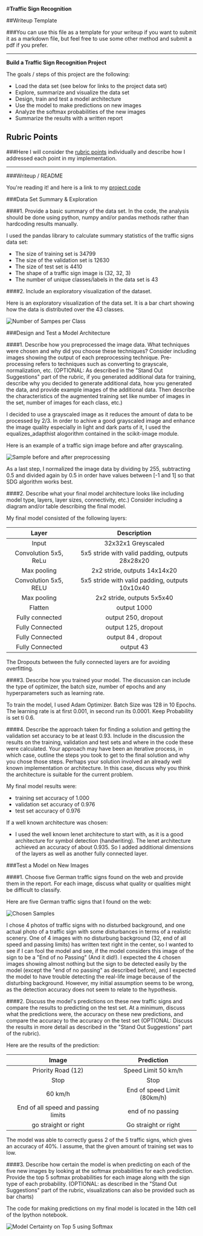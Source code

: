 #**Traffic Sign Recognition** 

##Writeup Template

###You can use this file as a template for your writeup if you want to submit it as a markdown file, but feel free to use some other method and submit a pdf if you prefer.

---

**Build a Traffic Sign Recognition Project**

The goals / steps of this project are the following:
* Load the data set (see below for links to the project data set)
* Explore, summarize and visualize the data set
* Design, train and test a model architecture
* Use the model to make predictions on new images
* Analyze the softmax probabilities of the new images
* Summarize the results with a written report


[//]: # (Image References)

[image1]: ./writeup/number_of_samples_per_class.png "Number if Samples per Class"
[image2]: ./writeup/preprocessing_with_equalize_adapthist.PNG "Sample before and after preprocessing"
[image3]: ./writeup/chosen_samples.PNG "Chosen Samples"
[image4]: ./writeup/softmax.PNG "Model Certainty on Top 5 using Softmax"

## Rubric Points
###Here I will consider the [rubric points](https://review.udacity.com/#!/rubrics/481/view) individually and describe how I addressed each point in my implementation.  

---
###Writeup / README

You're reading it! and here is a link to my [project code](https://github.com/)

###Data Set Summary & Exploration

####1. Provide a basic summary of the data set. In the code, the analysis should be done using python, numpy and/or pandas methods rather than hardcoding results manually.

I used the pandas library to calculate summary statistics of the traffic
signs data set:

* The size of training set is 34799
* The size of the validation set is 12630
* The size of test set is 4410
* The shape of a traffic sign image is (32, 32, 3)
* The number of unique classes/labels in the data set is 43

####2. Include an exploratory visualization of the dataset.

Here is an exploratory visualization of the data set. It is a bar chart showing how the data is distributed over the 43 classes.

![Number of Sampes per Class][image1]

###Design and Test a Model Architecture

####1. Describe how you preprocessed the image data. What techniques were chosen and why did you choose these techniques? Consider including images showing the output of each preprocessing technique. Pre-processing refers to techniques such as converting to grayscale, normalization, etc. (OPTIONAL: As described in the "Stand Out Suggestions" part of the rubric, if you generated additional data for training, describe why you decided to generate additional data, how you generated the data, and provide example images of the additional data. Then describe the characteristics of the augmented training set like number of images in the set, number of images for each class, etc.)

I decided to use a grayscaled image as it reduces the amount of data to be processed by 2/3. In order to achive a good grayscaled image and enhance the image quality especially in light and dark parts of it, I used the equalizes_adapthist alogorithm contained in the scikit-image module.


Here is an example of a traffic sign image before and after grayscaling.

![Sample before and after preprocessing][image2]

As a last step, I normalized the image data by dividing by 255, subtracting 0.5 and divided again by 0.5 in order have values between [-1 and 1] so that SDG algorithm works best.


####2. Describe what your final model architecture looks like including model type, layers, layer sizes, connectivity, etc.) Consider including a diagram and/or table describing the final model.

My final model consisted of the following layers:

| Layer         		|     Description	        					| 
|:---------------------:|:---------------------------------------------:| 
| Input         		| 32x32x1 Greyscaled   							| 
| Convolution 5x5, ReLu     	| 5x5 stride with valid padding, outputs 28x28x20 	|
| Max pooling	      	| 2x2 stride,  outputs 14x14x20 				|
| Convolution 5x5, RELU	    | 5x5 stride with valid padding, outputs 10x10x40	|
| Max pooling | 2x2 stride, outputs 5x5x40 |
| Flatten		| output 1000        									|
| Fully connected				| output 250, dropout 					|
| Fully Connected				| output 125, dropout			        |
| Fully Connected        		| output 84	, dropout					|
| Fully Connected        		| output 43								|
 
The Dropouts between the fully connected layers are for avoiding overfitting.

####3. Describe how you trained your model. The discussion can include the type of optimizer, the batch size, number of epochs and any hyperparameters such as learning rate.

To train the model, I used Adam Optimizer. Batch Size was 128 in 10 Epochs. The learning rate is at first 0.001, in second run its 0.0001. Keep Probability is set ti 0.6.

####4. Describe the approach taken for finding a solution and getting the validation set accuracy to be at least 0.93. Include in the discussion the results on the training, validation and test sets and where in the code these were calculated. Your approach may have been an iterative process, in which case, outline the steps you took to get to the final solution and why you chose those steps. Perhaps your solution involved an already well known implementation or architecture. In this case, discuss why you think the architecture is suitable for the current problem.

My final model results were:
* training set accuracy of 1.000
* validation set accuracy of 0.976
* test set accuracy of 0.976

If a well known architecture was chosen:
* I used the well known lenet architecture to start with, as it is a good architecture for symbol detection (handwriting). The lenet architecture achieved an accuracy of about 0.935. So I added additional dimensions of the layers as well as another fully connected layer.

 

###Test a Model on New Images

####1. Choose five German traffic signs found on the web and provide them in the report. For each image, discuss what quality or qualities might be difficult to classify.

Here are five German traffic signs that I found on the web:

![Chosen Samples][image3]

I chose 4 photos of traffic signs with no disturbed background, and one actual photo of a traffic sign with some disturbances in terms of a realistic scenery. One of 4 images with no disturbung background (32, end of all speed and passing limits) has written text right in the center, so I wanted to see if I can fool the model and see, if the model considers this image of the sign to be a "End of no Passing" (And it did!). I expected the 4 chosen images showing almost nothing but the sign to be detected easily by the model (except the "end of no passing" as described before), and I expected the model to have trouble detecting the real-life image because of the disturbing background. However, my initial assumption seems to be wrong, as the detection accuracy does not seem to relate to the hypothesis.

####2. Discuss the model's predictions on these new traffic signs and compare the results to predicting on the test set. At a minimum, discuss what the predictions were, the accuracy on these new predictions, and compare the accuracy to the accuracy on the test set (OPTIONAL: Discuss the results in more detail as described in the "Stand Out Suggestions" part of the rubric).

Here are the results of the prediction:

| Image			        |     Prediction	        					| 
|:---------------------:|:---------------------------------------------:| 
| Priority Road (12)	| Speed Limit 50 km/h 									| 
| Stop     			| Stop										|
| 60 km/h				| End of speed Limit (80km/h)											|
|End of all speed and passing limits	      		| end of no passing					 				|
| go straight or right			| Go straight or right     							|


The model was able to correctly guess 2 of the 5 traffic signs, which gives an accuracy of 40%. I assume, that the given amount of training set was to low.

####3. Describe how certain the model is when predicting on each of the five new images by looking at the softmax probabilities for each prediction. Provide the top 5 softmax probabilities for each image along with the sign type of each probability. (OPTIONAL: as described in the "Stand Out Suggestions" part of the rubric, visualizations can also be provided such as bar charts)

The code for making predictions on my final model is located in the 14th cell of the Ipython notebook.

![Model Certainty on Top 5 using Softmax][image4]
